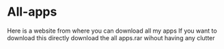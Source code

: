 # All-apps
Here is a website from where you can download all my apps
If you want to download this directly download the all apps.rar wihout having any clutter
